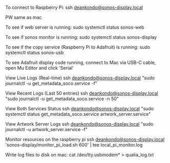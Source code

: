 To connect to Raspberry Pi:
ssh deankondo@sonos-display.local

PW same as mac

To see if web server is running:
sudo systemctl status sonos-web

To see if sonos monitor is running:
sudo systemctl status sonos-display

To see if the copy service (Raspberry Pi to Adafruit) is running:
sudo systemctl status sonos-usb

To see Adafruit display code running, connect to Mac via USB-C cable, open Mu Editor and click 'Serial'

View Live Logs (Real-time)
ssh deankondo@sonos-display.local "sudo journalctl -u get_metadata_soco.service -f"

View Recent Logs (Last 50 entries)
ssh deankondo@sonos-display.local "sudo journalctl -u get_metadata_soco.service -n 50"

View Both Services Status
ssh deankondo@sonos-display.local "sudo systemctl status get_metadata_soco.service artwork_server.service"

View Artwork Server Logs
ssh deankondo@sonos-display.local "sudo journalctl -u artwork_server.service -f"

Monitor resources on the raspberry pi
ssh deankondo@sonos-display.local 'sonos-display/monitor_pi_load.sh 600' | tee local_pi_monitor.log


Write log files to disk on mac:
cat /dev/tty.usbmodem* > qualia_log.txt



